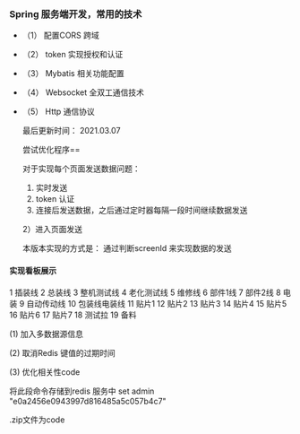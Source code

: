 ###  Spring 服务端开发，常用的技术
* （1） 配置CORS 跨域

* （2） token 实现授权和认证

* （3） Mybatis 相关功能配置

* （4） Websocket 全双工通信技术

* （5） Http 通信协议

  最后更新时间： 2021.03.07
  
  尝试优化程序==
  
  
  
  对于实现每个页面发送数据问题：
  
  1) 实时发送
  2) token 认证
  3) 连接后发送数据，之后通过定时器每隔一段时间继续数据发送
  
  2）进入页面发送
  
  
  本版本实现的方式是：
  通过判断screenId 来实现数据的发送
  
 #### 实现看板展示
 1  插装线
 2  总装线
 3  整机测试线
 4  老化测试线
 5  维修线
 6  部件1线
 7  部件2线
 8  电装
 9  自动传动线
 10 包装线电装线
 11 贴片1
 12 贴片2
 13 贴片3
 14 贴片4
 15 贴片5
 16 贴片6
 17 贴片7
 18 测试拉
 19  备料

(1) 加入多数据源信息

(2) 取消Redis 键值的过期时间

(3) 优化相关性code

 将此段命令存储到redis 服务中
 set admin "e0a2456e0943997d816485a5c057b4c7"
 
 .zip文件为code
